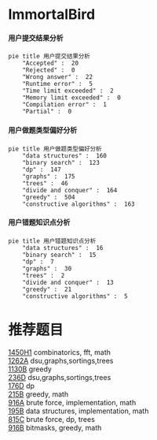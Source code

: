 # ImmortalBird

<!-- tabs:start -->



#### **用户提交结果分析**

```mermaid
pie title 用户提交结果分析
    "Accepted" :  20
    "Rejected" :  0
    "Wrong answer" :  22
    "Runtime error" :  5
    "Time limit exceeded" :  2
    "Memory limit exceeded" :  0
    "Compilation error" :  1
    "Partial" :  0
```

#### **用户做题类型偏好分析**

```mermaid
pie title 用户做题类型偏好分析
    "data structures" :  160
    "binary search" :  123
    "dp" :  147
    "graphs" :  175
    "trees" :  46
    "divide and conquer" :  164
    "greedy" :  504
    "constructive algorithms" :  163
```
#### **用户错题知识点分析**

```mermaid
pie title 用户错题知识点分析
    "data structures" :  16
    "binary search" :  15
    "dp" :  7
    "graphs" :  30
    "trees" :  2
    "divide and conquer" :  13
    "greedy" :  21
    "constructive algorithms" :  5
```



<!-- tabs:end -->
# 推荐题目
[1450H1](https://codeforces.com/contest/1450H/problem/1)		combinatorics,
                        fft,
                        math		  
[1262A](https://codeforces.com/contest/1262/problem/A)		dsu,graphs,sortings,trees		  
[1130B](https://codeforces.com/contest/1130/problem/B)		greedy		  
[236D](https://codeforces.com/contest/236/problem/D)		dsu,graphs,sortings,trees		  
[176D](https://codeforces.com/contest/176/problem/D)		dp		  
[215B](https://codeforces.com/contest/215/problem/B)		greedy,
                        math		  
[916A](https://codeforces.com/contest/916/problem/A)		brute force,
                        implementation,
                        math		  
[195B](https://codeforces.com/contest/195/problem/B)		data structures,
                        implementation,
                        math		  
[815C](https://codeforces.com/contest/815/problem/C)		brute force,
                        dp,
                        trees		  
[916B](https://codeforces.com/contest/916/problem/B)		bitmasks,
                        greedy,
                        math		  
